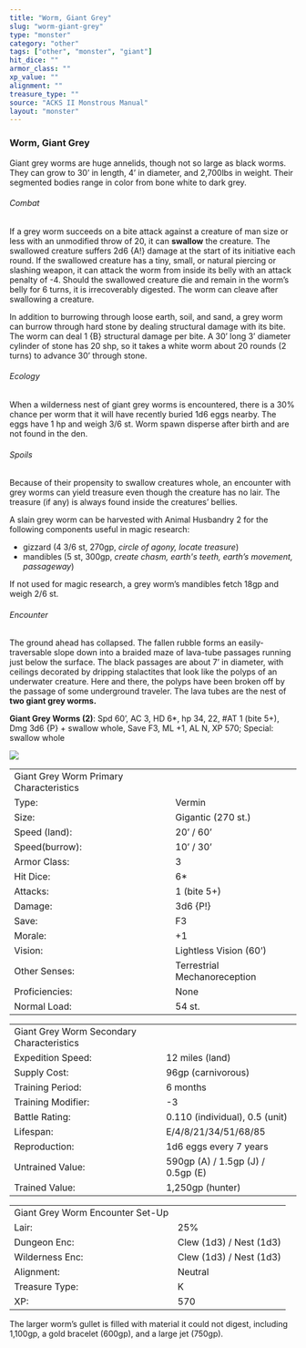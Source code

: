 ```yaml
---
title: "Worm, Giant Grey"
slug: "worm-giant-grey"
type: "monster"
category: "other"
tags: ["other", "monster", "giant"]
hit_dice: ""
armor_class: ""
xp_value: ""
alignment: ""
treasure_type: ""
source: "ACKS II Monstrous Manual"
layout: "monster"
---
```


### Worm, Giant Grey

Giant grey worms are huge annelids, though not so large as black worms. They can grow to 30’ in
length, 4’ in diameter, and 2,700lbs in weight. Their segmented bodies range in color from bone
white to dark grey.

###### Combat

If a grey worm succeeds on a bite attack against a creature of man size or less with an unmodified
throw of 20, it can **swallow** the creature. The swallowed creature suffers 2d6 {A!} damage at the
start of its initiative each round. If the swallowed creature has a tiny, small, or natural piercing
or slashing weapon, it can attack the worm from inside its belly with an attack penalty of -4.
Should the swallowed creature die and remain in the worm’s belly for 6 turns, it is irrecoverably
digested. The worm can cleave after swallowing a creature.

In addition to burrowing through loose earth, soil, and sand, a grey worm can burrow through hard
stone by dealing structural damage with its bite. The worm can deal 1 {B} structural damage per
bite. A 30’ long 3’ diameter cylinder of stone has 20 shp, so it takes a white worm about 20 rounds
(2 turns) to advance 30’ through stone.

###### Ecology

When a wilderness nest of giant grey worms is encountered, there is a 30% chance per worm that it
will have recently buried 1d6 eggs nearby. The eggs have 1 hp and weigh 3/6 st. Worm spawn disperse
after birth and are not found in the den.

###### Spoils

Because of their propensity to swallow creatures whole, an encounter with grey worms can yield
treasure even though the creature has no lair. The treasure (if any) is always found inside the
creatures’ bellies.

A slain grey worm can be harvested with Animal Husbandry 2 for the following components useful in
magic research:

* gizzard (4 3/6 st, 270gp, *circle of agony, locate treasure*)
* mandibles (5 st, 300gp, *create chasm, earth's teeth, earth’s movement, passageway*)

If not used for magic research, a grey worm’s mandibles fetch 18gp and weigh 2/6 st.

###### Encounter

The ground ahead has collapsed. The fallen rubble forms an easily-traversable slope down into a
braided maze of lava-tube passages running just below the surface. The black passages are about 7’
in diameter, with ceilings decorated by dripping stalactites that look like the polyps of an
underwater creature. Here and there, the polyps have been broken off by the passage of some
underground traveler. The lava tubes are the nest of **two giant grey worms.**

**Giant Grey Worms (2)**: Spd 60’, AC 3, HD 6\*, hp 34, 22, #AT 1 (bite 5+), Dmg 3d6 {P} + swallow
whole, Save F3, ML +1, AL N, XP 570; Special: swallow whole

![](data:image/png;base64...)

|  |  |
| --- | --- |
| Giant Grey Worm Primary Characteristics | |
| Type: | Vermin |
| Size: | Gigantic (270 st.) |
| Speed (land): | 20’ / 60’ |
| Speed(burrow): | 10’ / 30’ |
| Armor Class: | 3 |
| Hit Dice: | 6\* |
| Attacks: | 1 (bite 5+) |
| Damage: | 3d6 {P!} |
| Save: | F3 |
| Morale: | +1 |
| Vision: | Lightless Vision (60’) |
| Other Senses: | Terrestrial Mechanoreception |
| Proficiencies: | None |
| Normal Load: | 54 st. |

|  |  |
| --- | --- |
| Giant Grey Worm Secondary Characteristics | |
| Expedition Speed: | 12 miles (land) |
| Supply Cost: | 96gp (carnivorous) |
| Training Period: | 6 months |
| Training Modifier: | -3 |
| Battle Rating: | 0.110 (individual), 0.5 (unit) |
| Lifespan: | E/4/8/21/34/51/68/85 |
| Reproduction: | 1d6 eggs every 7 years |
| Untrained Value: | 590gp (A) / 1.5gp (J) / 0.5gp (E) |
| Trained Value: | 1,250gp (hunter) |

|  |  |
| --- | --- |
| Giant Grey Worm Encounter Set-Up | |
| Lair: | 25% |
| Dungeon Enc: | Clew (1d3) / Nest (1d3) |
| Wilderness Enc: | Clew (1d3) / Nest (1d3) |
| Alignment: | Neutral |
| Treasure Type: | K |
| XP: | 570 |

The larger worm’s gullet is filled with material it could not digest, including 1,100gp, a gold
bracelet (600gp), and a large jet (750gp).
